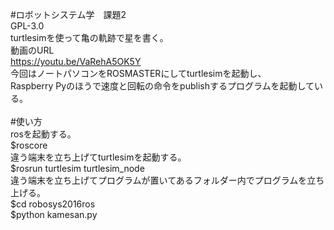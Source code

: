 #ロボットシステム学　課題2<br>
GPL-3.0<br>
turtlesimを使って亀の軌跡で星を書く。<br>
動画のURL<br>
https://youtu.be/VaRehA5OK5Y<br>
今回はノートパソコンをROSMASTERにしてturtlesimを起動し、<br>
Raspberry Pyのほうで速度と回転の命令をpublishするプログラムを起動している。<br>
<br>
#使い方<br>
rosを起動する。<br>
$roscore<br>
違う端末を立ち上げてturtlesimを起動する。<br>
$rosrun turtlesim turtlesim_node<br>
違う端末を立ち上げてプログラムが置いてあるフォルダー内でプログラムを立ち上げる。<br>
$cd robosys2016ros<br>
$python kamesan.py
